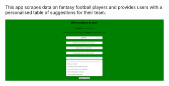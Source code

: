 This app scrapes data on fantasy football players and provides users with a personalised table of suggestions for their team.

![Hubpage](/hubpage.png "Optional title")

